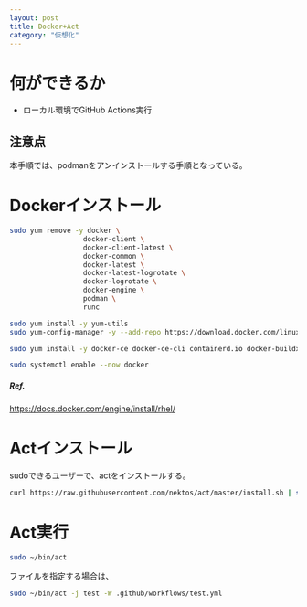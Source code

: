 ```yaml
---
layout: post
title: Docker+Act
category: "仮想化"
---
```


# 何ができるか

- ローカル環境でGitHub Actions実行

## 注意点

本手順では、podmanをアンインストールする手順となっている。

# Dockerインストール

```sh
sudo yum remove -y docker \
                  docker-client \
                  docker-client-latest \
                  docker-common \
                  docker-latest \
                  docker-latest-logrotate \
                  docker-logrotate \
                  docker-engine \
                  podman \
                  runc

sudo yum install -y yum-utils
sudo yum-config-manager -y --add-repo https://download.docker.com/linux/rhel/docker-ce.repo

sudo yum install -y docker-ce docker-ce-cli containerd.io docker-buildx-plugin docker-compose-plugin

sudo systemctl enable --now docker
```

##### Ref.

<https://docs.docker.com/engine/install/rhel/>

# Actインストール

sudoできるユーザーで、actをインストールする。

```sh
curl https://raw.githubusercontent.com/nektos/act/master/install.sh | sudo bash
```

# Act実行

```sh
sudo ~/bin/act
```

ファイルを指定する場合は、

```sh
sudo ~/bin/act -j test -W .github/workflows/test.yml
```

